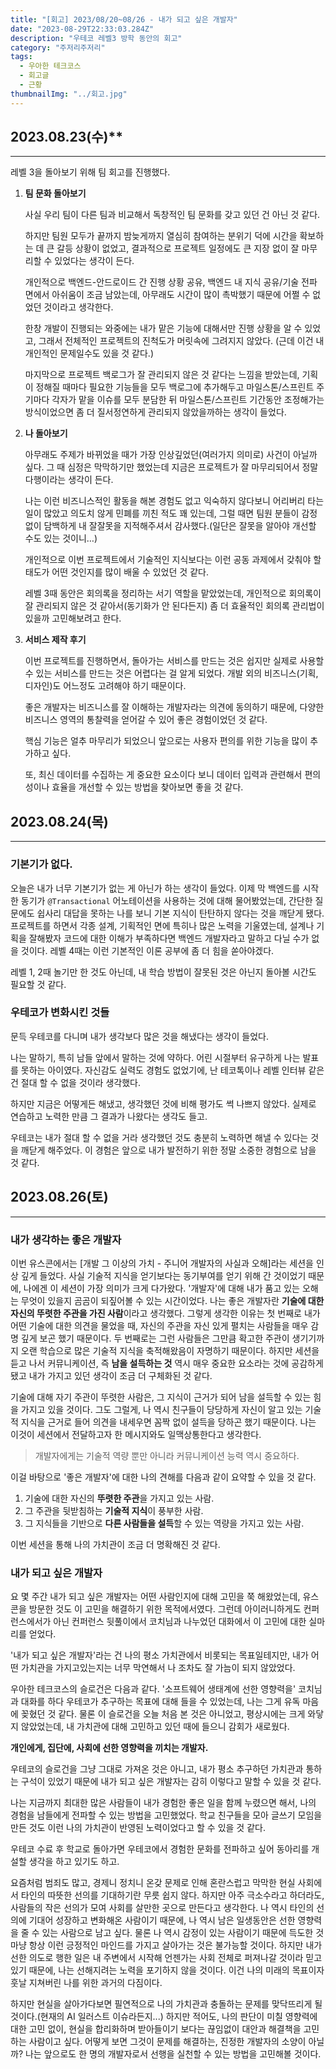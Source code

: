 ```yaml
---
title: "[회고] 2023/08/20~08/26 - 내가 되고 싶은 개발자"
date: "2023-08-29T22:33:03.284Z"
description: "우테코 레벨3 방학 동안의 회고"
category: "주저리주저리"
tags:
  - 우아한 테크코스
  - 회고글
  - 근황
thumbnailImg: "../회고.jpg"
---
```


## 2023.08.23(수)**

---

레벨 3을 돌아보기 위해 팀 회고를 진행했다.

1. **팀 문화 돌아보기**

   사실 우리 팀이 다른 팀과 비교해서 독창적인 팀 문화를 갖고 있던 건 아닌 것 같다.

   하지만 팀원 모두가 끝까지 밤늦게까지 열심히 참여하는 분위기 덕에 시간을 확보하는 데 큰 갈등 상황이 없었고, 결과적으로 프로젝트 일정에도 큰 지장 없이 잘 마무리할 수 있었다는 생각이 든다.

   개인적으로 백엔드-안드로이드 간 진행 상황 공유, 백엔드 내 지식 공유/기술 전파 면에서 아쉬움이 조금 남았는데, 아무래도 시간이 많이 촉박했기 때문에 어쩔 수 없었던 것이라고 생각한다.

   한창 개발이 진행되는 와중에는 내가 맡은 기능에 대해서만 진행 상황을 알 수 있었고, 그래서 전체적인 프로젝트의 진척도가 머릿속에 그려지지 않았다. (근데 이건 내 개인적인 문제일수도 있을 것 같다.)

   마지막으로 프로젝트 백로그가 잘 관리되지 않은 것 같다는 느낌을 받았는데, 기획이 정해질 때마다 필요한 기능들을 모두 백로그에 추가해두고 마일스톤/스프린트 주기마다 각자가 맡을 이슈를 모두 분담한 뒤 마일스톤/스프린트 기간동안 조정해가는 방식이었으면 좀 더 질서정연하게 관리되지 않았을까하는 생각이 들었다.

2. **나 돌아보기**

   아무래도 주제가 바뀌었을 때가 가장 인상깊었던(여러가지 의미로) 사건이 아닐까 싶다. 그 때 심정은 막막하기만 했었는데 지금은 프로젝트가 잘 마무리되어서 정말 다행이라는 생각이 든다.

   나는 이런 비즈니스적인 활동을 해본 경험도 없고 익숙하지 않다보니 어리버리 타는 일이 많았고 의도치 않게 민폐를 끼친 적도 꽤 있는데, 그럴 때면 팀원 분들이 감정 없이 담백하게 내 잘잘못을 지적해주셔서 감사했다.(일단은 잘못을 알아야 개선할 수도 있는 것이니…)

   개인적으로 이번 프로젝트에서 기술적인 지식보다는 이런 공동 과제에서 갖춰야 할 태도가 어떤 것인지를 많이 배울 수 있었던 것 같다.

   레벨 3때 동안은 회의록을 정리하는 서기 역할을 맡았었는데, 개인적으로 회의록이 잘 관리되지 않은 것 같아서(동기화가 안 된다든지) 좀 더 효율적인 회의록 관리법이 있을까 고민해보려고 한다.

3. **서비스 제작 후기**

   이번 프로젝트를 진행하면서, 돌아가는 서비스를 만드는 것은 쉽지만 실제로 사용할 수 있는 서비스를 만드는 것은 어렵다는 걸 알게 되었다. 개발 외의 비즈니스(기획, 디자인)도 어느정도 고려해야 하기 때문이다.

   좋은 개발자는 비즈니스를 잘 이해하는 개발자라는 의견에 동의하기 때문에, 다양한 비즈니스 영역의 통찰력을 얻어갈 수 있어 좋은 경험이었던 것 같다.

   핵심 기능은 얼추 마무리가 되었으니 앞으로는 사용자 편의를 위한 기능을 많이 추가하고 싶다.

   또, 최신 데이터를 수집하는 게 중요한 요소이다 보니 데이터 입력과 관련해서 편의성이나 효율을 개선할 수 있는 방법을 찾아보면 좋을 것 같다.

## 2023.08.24(목)

---

### 기본기가 없다.

오늘은 내가 너무 기본기가 없는 게 아닌가 하는 생각이 들었다.
이제 막 백엔드를 시작한 동기가 `@Transactional` 어노테이션을 사용하는 것에 대해 물어봤었는데, 간단한 질문에도 쉽사리 대답을 못하는 나를 보니 기본 지식이 탄탄하지 않다는 것을 깨닫게 됐다.
프로젝트를 하면서 각종 설계, 기획적인 면에 특히나 많은 노력을 기울였는데, 설계나 기획을 잘해봤자 코드에 대한 이해가 부족하다면 백엔드 개발자라고 말하고 다닐 수가 없을 것이다.
레벨 4때는 이런 기본적인 이론 공부에 좀 더 힘을 쏟아야겠다.

레벨 1, 2때 놀기만 한 것도 아닌데, 내 학습 방법이 잘못된 것은 아닌지 돌아볼 시간도 필요할 것 같다.

### 우테코가 변화시킨 것들

문득 우테코를 다니며 내가 생각보다 많은 것을 해냈다는 생각이 들었다.

나는 말하기, 특히 남들 앞에서 말하는 것에 약하다. 어린 시절부터 유구하게 나는 발표를 못하는 아이였다. 자신감도 실력도 경험도 없었기에, 난 테코톡이나 레벨 인터뷰 같은 건 절대 할 수 없을 것이라 생각했다.

하지만 지금은 어떻게든 해냈고, 생각했던 것에 비해 평가도 썩 나쁘지 않았다. 실제로 연습하고 노력한 만큼 그 결과가 나왔다는 생각도 들고.

우테코는 내가 절대 할 수 없을 거라 생각했던 것도 충분히 노력하면 해낼 수 있다는 것을 깨닫게 해주었다. 이 경험은 앞으로 내가 발전하기 위한 정말 소중한 경험으로 남을 것 같다.

## 2023.08.26(토)

---

### 내가 생각하는 좋은 개발자

이번 유스콘에서는 [개발 그 이상의 가치 - 주니어 개발자의 사실과 오해]라는 세션을 인상 깊게 들었다.
사실 기술적 지식을 얻기보다는 동기부여를 얻기 위해 간 것이었기 때문에, 나에겐 이 세션이 가장 의미가 크게 다가왔다.
'개발자'에 대해 내가 품고 있는 오해는 무엇이 있을지 곰곰이 되짚어볼 수 있는 시간이었다.
나는 좋은 개발자란 **기술에 대한 자신의 뚜렷한 주관을 가진 사람**이라고 생각했다.
그렇게 생각한 이유는 첫 번째로 내가 어떤 기술에 대한 의견을 물었을 때, 자신의 주관을 자신 있게 펼치는 사람들을 매우 감명 깊게 보곤 했기 때문이다.
두 번째로는 그런 사람들은 그만큼 확고한 주관이 생기기까지 오랜 학습으로 많은 기술적 지식을 축적해왔음이 자명하기 때문이다.
하지만 세션을 듣고 나서 커뮤니케이션, 즉 **남을 설득하는 것** 역시 매우 중요한 요소라는 것에 공감하게 됐고 내가 가지고 있던 생각이 조금 더 구체화된 것 같다.

기술에 대해 자기 주관이 뚜렷한 사람은, 그 지식이 근거가 되어 남을 설득할 수 있는 힘을 가지고 있을 것이다. 그도 그럴게, 나 역시 친구들이 당당하게 자신이 알고 있는 기술적 지식을 근거로 들어 의견을 내세우면 꼼짝 없이 설득을 당하곤 했기 때문이다.
나는 이것이 세션에서 전달하고자 한 메시지와도 일맥상통한다고 생각한다.

> 개발자에게는 기술적 역량 뿐만 아니라 커뮤니케이션 능력 역시 중요하다.

이걸 바탕으로 '좋은 개발자'에 대한 나의 견해를 다음과 같이 요약할 수 있을 것 같다.

1. 기술에 대한 자신의 **뚜렷한 주관**을 가지고 있는 사람.
2. 그 주관을 뒷받침하는 **기술적 지식**이 풍부한 사람.
3. 그 지식들을 기반으로 **다른 사람들을 설득**할 수 있는 역량을 가지고 있는 사람.

이번 세션을 통해 나의 가치관이 조금 더 명확해진 것 같다.

### 내가 되고 싶은 개발자

요 몇 주간 내가 되고 싶은 개발자는 어떤 사람인지에 대해 고민을 쭉 해왔었는데, 유스콘을 방문한 것도 이 고민을 해결하기 위한 목적에서였다. 그런데 아이러니하게도 컨퍼런스에서가 아닌 컨퍼런스 뒷풀이에서 코치님과 나누었던 대화에서 이 고민에 대한 실마리를 얻었다.

'내가 되고 싶은 개발자'라는 건 나의 평소 가치관에서 비롯되는 목표일테지만, 내가 어떤 가치관을 가지고있는지는 너무 막연해서 나 조차도 잘 가늠이 되지 않았었다.

우아한 테크코스의 슬로건은 다음과 같다.
'소프트웨어 생태계에 선한 영향력을'
코치님과 대화를 하다 우테코가 추구하는 목표에 대해 들을 수 있었는데, 나는 그게 유독 마음에 꽂혔던 것 같다.
물론 이 슬로건을 오늘 처음 본 것은 아니었고, 평상시에는 크게 와닿지 않았었는데, 내 가치관에 대해 고민하고 있던 때에 들으니 감회가 새로웠다.

**개인에게, 집단에, 사회에 선한 영향력을 끼치는 개발자.**

우테코의 슬로건을 그냥 그대로 가져온 것은 아니고, 내가 평소 추구하던 가치관과 통하는 구석이 있었기 때문에 내가 되고 싶은 개발자는 감히 이렇다고 말할 수 있을 것 같다.

나는 지금까지 최대한 많은 사람들이 내가 경험한 좋은 일을 함께 누렸으면 해서, 나의 경험을 남들에게 전파할 수 있는 방법을 고민했었다.
학교 친구들을 모아 글쓰기 모임을 만든 것도 이런 나의 가치관이 반영된 노력이었다고 할 수 있을 것 같다.

우테코 수료 후 학교로 돌아가면 우테코에서 경험한 문화를 전파하고 싶어 동아리를 개설할 생각을 하고 있기도 하고.

요즘처럼 범죄도 많고, 경제니 정치니 온갖 문제로 인해 혼란스럽고 막막한 현실 사회에서 타인의 따뜻한 선의를 기대하기란 무릇 쉽지 않다.
하지만 아주 극소수라고 하더라도, 사람들의 작은 선의가 모여 사회를 살만한 곳으로 만든다고 생각한다.
나 역시 타인의 선의에 기대어 성장하고 변화해온 사람이기 때문에, 나 역시 남은 일생동안은 선한 영향력을 줄 수 있는 사람으로 남고 싶다.
물론 나 역시 감정이 있는 사람이기 때문에 득도한 것 마냥 항상 이런 긍정적인 마인드를 가지고 살아가는 것은 불가능할 것이다.
하지만 내가 선한 의도로 행한 일은 내 주변에서 시작해 언젠가는 사회 전체로 퍼져나갈 것이라 믿고 있기 때문에, 나는 선해지려는 노력을 포기하지 않을 것이다.
이건 나의 미래의 목표이자 훗날 지쳐버린 나를 위한 과거의 다짐이다.

하지만 현실을 살아가다보면 필연적으로 나의 가치관과 충돌하는 문제를 맞닥뜨리게 될 것이다.(현재의 AI 일러스트 이슈라든지...) 하지만 적어도, 나의 판단이 미칠 영향력에 대한 고민 없이, 현실을 합리화하며 받아들이기 보다는 끊임없이 대안과 해결책을 고민하는 사람이고 싶다. 어떻게 보면 그것이 문제를 해결하는, 진정한 개발자의 소양이 아닐까?
나는 앞으로도 한 명의 개발자로서 선행을 실천할 수 있는 방법을 고민해볼 것이다.
